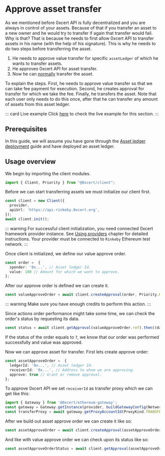 # Approve asset transfer

As we mentioned before 0xcert API is fully decentralized and you are always in control of your assets. Because of that if you transfer an asset to a new owner and he would try to transfer if again that transfer would fail. Why is that? That is because he needs to first allow 0xcert API to transfer assets in his name (with the help of his signature). This is why he needs to do two steps before transferring the asset. 

1. He needs to approve value transfer for specific `assetLedger` of which he wants to transfer assets.
2. He approves 0xcert API for asset transfer.
3. Now he can [normally](transfer-asset.html) transfer the asset.

To explain the steps. First, he needs to approve value transfer so that we can take fee payment for execution. Second, he creates approval for transfer for which we take the fee. Finally, he transfers the asset. Note that each user only needs to do this once, after that he can transfer any amount of assets from this asset ledger. 

::: card Live example
Click [here](https://codesandbox.io/s/github/0xcert/api-example-approval?module=%2FREADME.md) to check the live example for this section.
:::

## Prerequisites

In this guide, we will assume you have gone through the [Asset ledger deployment](asset-ledger-deployment.html#asset-ledger-deployment) guide and have deployed an asset ledger.

## Usage overview

We begin by importing the client modules.

```ts
import { Client, Priority } from "@0xcert/client";
```

Before we can start transferring assets we must initialize our client first.

```ts
const client = new Client({
  provider,
  apiUrl: 'https://api-rinkeby.0xcert.org',
});
await client.init();
```
::: warning
For successful client initialization, you need connected 0xcert framework provider instance. See [Using providers](providers.html#providers) chapter for detailed instructions. Your provider must be connected to `Rinkeby` Ethereum test network.
:::

Once client is initialized, we define our value approve order.

```ts
const order =  {
  spender: '0x...', // Asset ledger Id.
  value: 100 // Amount for which we want to approve.
};
```

After our approve order is defined we can create it.

```ts
const valueApproveOrder = await client.createApproval(order, Priority.HIGH).then((data) => data.data);
```

::: warning
Make sure you have enough credits to perform this action.
:::

Since actions order performance might take some time, we can check the order's status by requesting its data.

```ts
const status = await client.getApproval(valueApproveOrder.ref).then((data) => data.data.status);
```

If the status of the order equals to `7`, we know that our order was performed successfully and value was approved.

Now we can approve asset for transfer. First lets create approve order:

```ts
const assetApproveOrder =  {
  ledgerId: '0x...', // Asset ledger Id.
  receiverId: '0x...', // Address to whom we are approving. 
  approve: true // Grant or remove approval.
};
```

To approve 0xcert API we set `receiverId` as transfer proxy which we can get like this:

```ts
import { Gateway } from '@0xcert/ethereum-gateway';
const gateway = Gateway.getInstance(provider, buildGatewayConfig(NetworkKind.RINKEBY));
const transferProxy = await gateway.getProxyAccountId(ProxyKind.TRANSFER_ASSET);
```

After we build out asset approve order we can create it like so:


```ts
const assetApproveOrder = await client.createApproval(assetApproveOrder, Priority.HIGH).then((data) => data.data);
```

And like with value approve order we can check upon its status like so:

```ts
const assetApproveOrderStatus = await client.getApproval(assetApproveOrder.ref).then((data) => data.data.status);
```
